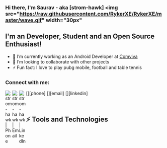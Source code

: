 ### Hi there, I'm Saurav - aka [strom-hawk] <img src="https://raw.githubusercontent.com/RykerXE/RykerXE/master/wave.gif" width="30px"
## I'm an Developer, Student and an Open Source Enthusiast!
- 🔭 I’m currently working as an Android Developer at [Comviva](https://www.comviva.com/)
- 👯 I’m looking to collaborate with other projects
- ⚡ Fun fact: I love to play pubg mobile, football and table tennis


### Connect with me:
[<img align="left" alt="strom-hawk | Phone" width="22px" src="https://cdn.jsdelivr.net/npm/simple-icons@v3/icons/linkedin.svg" />][phone]
[<img align="left" alt="strom-hawk | Email" width="22px" src="https://cdn.jsdelivr.net/npm/simple-icons@v3/icons/linkedin.svg" />][email]
[<img align="left" alt="strom-hawk | LinkedIn" width="22px" src="https://cdn.jsdelivr.net/npm/simple-icons@v3/icons/linkedin.svg" />][linkedin]

<br />

## ⚡ Tools and Technologies
